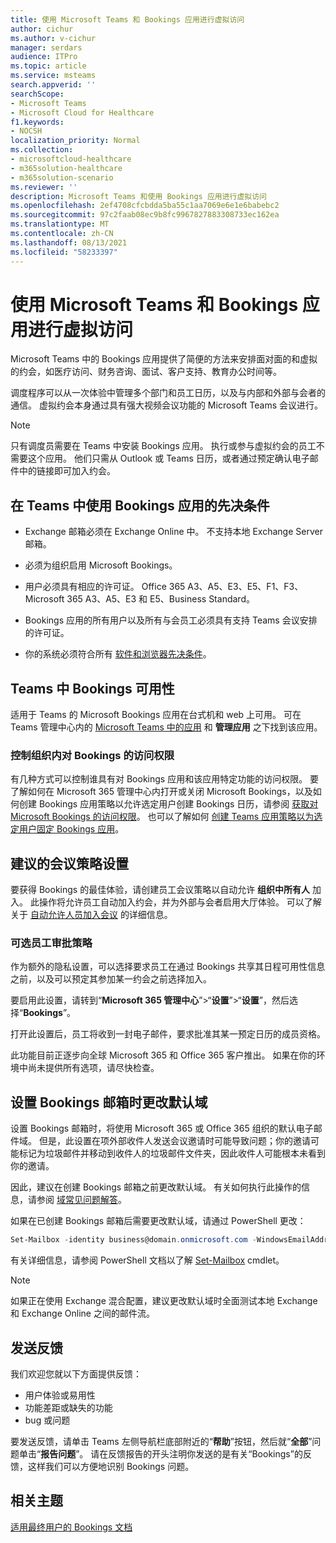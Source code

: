 ```yaml
---
title: 使用 Microsoft Teams 和 Bookings 应用进行虚拟访问
author: cichur
ms.author: v-cichur
manager: serdars
audience: ITPro
ms.topic: article
ms.service: msteams
search.appverid: ''
searchScope:
- Microsoft Teams
- Microsoft Cloud for Healthcare
f1.keywords:
- NOCSH
localization_priority: Normal
ms.collection:
- microsoftcloud-healthcare
- m365solution-healthcare
- m365solution-scenario
ms.reviewer: ''
description: Microsoft Teams 和使用 Bookings 应用进行虚拟访问
ms.openlocfilehash: 2ef4708cfcbdda5ba55c1aa7069e6e1e6babebc2
ms.sourcegitcommit: 97c2faab08ec9b8fc9967827883308733ec162ea
ms.translationtype: MT
ms.contentlocale: zh-CN
ms.lasthandoff: 08/13/2021
ms.locfileid: "58233397"
---
```

# <a name="virtual-visits-with-microsoft-teams-and-the-bookings-app"></a>使用 Microsoft Teams 和 Bookings 应用进行虚拟访问

Microsoft Teams 中的 Bookings 应用提供了简便的方法来安排面对面的和虚拟的约会，如医疗访问、财务咨询、面试、客户支持、教育办公时间等。

调度程序可以从一次体验中管理多个部门和员工日历，以及与内部和外部与会者的通信。 虚拟约会本身通过具有强大视频会议功能的 Microsoft Teams 会议进行。

> [!NOTE]
> 只有调度员需要在 Teams 中安装 Bookings 应用。 执行或参与虚拟约会的员工不需要这个应用。 他们只需从 Outlook 或 Teams 日历，或者通过预定确认电子邮件中的链接即可加入约会。

## <a name="prerequisites-for-using-the-bookings-app-in-teams"></a>在 Teams 中使用 Bookings 应用的先决条件

- Exchange 邮箱必须在 Exchange Online 中。 不支持本地 Exchange Server 邮箱。

- 必须为组织启用 Microsoft Bookings。

- 用户必须具有相应的许可证。 Office 365 A3、A5、E3、E5、F1、F3、Microsoft 365 A3、A5、E3 和 E5、Business Standard。

- Bookings 应用的所有用户以及所有与会员工必须具有支持 Teams 会议安排的许可证。

- 你的系统必须符合所有 [软件和浏览器先决条件](hardware-requirements-for-the-teams-app.md)。

## <a name="availability-of-bookings-in-teams"></a>Teams 中 Bookings 可用性

适用于 Teams 的 Microsoft Bookings 应用在台式机和 web 上可用。 可在 Teams 管理中心内的 [Microsoft Teams 中的应用](https://teams.microsoft.com/l/app/4c4ec2e8-4a2c-4bce-8d8f-00fc664a4e5b?source=store-copy-link) 和 **管理应用** 之下找到该应用。

### <a name="control-access-to-bookings-within-your-organization"></a>控制组织内对 Bookings 的访问权限

有几种方式可以控制谁具有对 Bookings 应用和该应用特定功能的访问权限。 要了解如何在 Microsoft 365 管理中心内打开或关闭 Microsoft Bookings，以及如何创建 Bookings 应用策略以允许选定用户创建 Bookings 日历，请参阅 [获取对 Microsoft Bookings 的访问权限](https://support.microsoft.com/en-us/office/get-access-to-microsoft-bookings-5382dc07-aaa5-45c9-8767-502333b214ce)。 也可以了解如何 [创建 Teams 应用策略以为选定用户固定 Bookings 应用](teams-app-setup-policies.md)。

## <a name="recommended-meeting-policy-settings"></a>建议的会议策略设置

要获得 Bookings 的最佳体验，请创建员工会议策略以自动允许 **组织中所有人** 加入。 此操作将允许员工自动加入约会，并为外部与会者启用大厅体验。 可以了解关于 [自动允许人员加入会议](meeting-policies-participants-and-guests.md#automatically-admit-people) 的详细信息。

### <a name="optional-staff-approvals-setting"></a>可选员工审批策略

作为额外的隐私设置，可以选择要求员工在通过 Bookings 共享其日程可用性信息之前，以及可以预定其参加某一约会之前选择加入。  

要启用此设置，请转到“**Microsoft 365 管理中心**”\>“**设置**”\>“**设置**”，然后选择“**Bookings**”。

打开此设置后，员工将收到一封电子邮件，要求批准其某一预定日历的成员资格。  

此功能目前正逐步向全球 Microsoft 365 和 Office 365 客户推出。 如果在你的环境中尚未提供所有选项，请尽快检查。

## <a name="changing-your-default-domain-when-setting-up-bookings-mailboxes"></a>设置 Bookings 邮箱时更改默认域

设置 Bookings 邮箱时，将使用 Microsoft 365 或 Office 365 组织的默认电子邮件域。 但是，此设置在项外部收件人发送会议邀请时可能导致问题；你的邀请可能标记为垃圾邮件并移动到收件人的垃圾邮件文件夹，因此收件人可能根本未看到你的邀请。

因此，建议在创建 Bookings 邮箱之前更改默认域。 有关如何执行此操作的信息，请参阅 [域常见问题解答](/microsoft-365/admin/setup/domains-faq#how-do-i-set-or-change-the-default-domain-in-office-365)。

如果在已创建 Bookings 邮箱后需要更改默认域，请通过 PowerShell 更改：

```PowerShell
Set-Mailbox -identity business@domain.onmicrosoft.com -WindowsEmailAddress business@domain.com -EmailAddresses business@domain.com
```

有关详细信息，请参阅 PowerShell 文档以了解 [Set-Mailbox](/powershell/module/exchange/mailboxes/set-mailbox) cmdlet。

> [!NOTE]
> 如果正在使用 Exchange 混合配置，建议更改默认域时全面测试本地 Exchange 和 Exchange Online 之间的邮件流。

## <a name="sending-feedback"></a>发送反馈

我们欢迎您就以下方面提供反馈：

  - 用户体验或易用性
  - 功能差距或缺失的功能
  - bug 或问题
  
要发送反馈，请单击 Teams 左侧导航栏底部附近的“**帮助**”按钮，然后就“**全部**”问题单击“**报告问题**”。 请在反馈报告的开头注明你发送的是有关“Bookings”的反馈，这样我们可以方便地识别 Bookings 问题。

## <a name="related-topics"></a>相关主题


  [适用最终用户的 Bookings 文档](https://support.office.com/en-us/article/apps-and-services-cc1fba57-9900-4634-8306-2360a40c665b?ui=en-US&rs=en-US&ad=US#PickTab=Bookings)